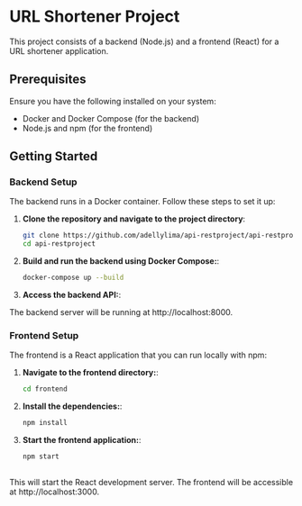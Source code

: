 # URL Shortener Project

This project consists of a backend (Node.js) and a frontend (React) for a URL shortener application.

## Prerequisites

Ensure you have the following installed on your system:

- Docker and Docker Compose (for the backend)
- Node.js and npm (for the frontend)

## Getting Started

### Backend Setup

The backend runs in a Docker container. Follow these steps to set it up:

1. **Clone the repository and navigate to the project directory**:

   ```bash
   git clone https://github.com/adellylima/api-restproject/api-restproject.git
   cd api-restproject


2. **Build and run the backend using Docker Compose:**:

   ```bash
   docker-compose up --build


3. **Access the backend API:**:

The backend server will be running at http://localhost:8000.


### Frontend Setup

The frontend is a React application that you can run locally with npm:

1. **Navigate to the frontend directory:**:

   ```bash
   cd frontend


2. **Install the dependencies:**:

   ```bash
   npm install


3. **Start the frontend application:**:

   ```bash
   npm start
  
This will start the React development server. The frontend will be accessible at http://localhost:3000.
